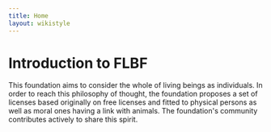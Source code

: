 ```yaml
---
title: Home
layout: wikistyle
---
```


Introduction to FLBF
=====================

This foundation aims to consider the whole of living beings as individuals. In order to reach this philosophy of thought, the foundation proposes a set of licenses based originally on free licenses and fitted to physical persons as well as moral ones having a link with animals. The foundation's community contributes actively to share this spirit.
